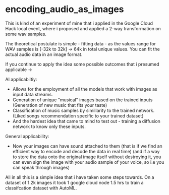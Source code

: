 # encoding_audio_as_images
This is kind of an experiment of mine that i applied in the Google Cloud Hack local event, where i proposed and applied a 2-way transformation on some wav samples.

The theoretical postulate is simple - fitting data - as the values range for WAV samples is [-32k to 32k] -> 64k in total unique values.
You can fit the actual audio data in an image format.

If you continue to apply the idea some possible outcomes that i presumed applicable ->

AI applicabiltiy:
- Allows for the employment of all the models that work with images as input data streams.
- Generation of unique "musical" images based on the trained inputs (Generation of new music that fits your taste)
- Classification of music samples by simillarity to the trained network. (Liked songs recommendation specific to your trained dataset)
- And the hardest idea that came to mind to test out - training a diffusion network to know only these inputs.

General applicability:
- Now your images can have sound attached to them (that is if we find an efficient way to encode and decode the data in real time) (and if a way to store the data onto the original image itself without destroying it, you can even sign the image with your audio sample of your voice, so i.e you can speak through images)


All in all this is a simple idea that i have taken some steps towards. On a dataset of 1.2k images it took 1 google cloud node 1.5 hrs to train a classifcation dataset with AutoML.
